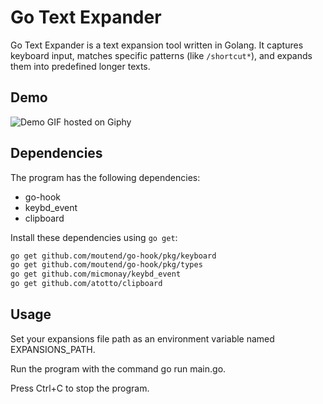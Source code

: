 # Go Text Expander

Go Text Expander is a text expansion tool written in Golang. It captures keyboard input, matches specific patterns (like `/shortcut*`), and expands them into predefined longer texts.

## Demo
![Demo GIF hosted on Giphy](https://giphy.com/embed/oUglZqjmKdjH2n4CsD)

## Dependencies

The program has the following dependencies:

- go-hook
- keybd_event
- clipboard

Install these dependencies using `go get`:

```bash
go get github.com/moutend/go-hook/pkg/keyboard
go get github.com/moutend/go-hook/pkg/types
go get github.com/micmonay/keybd_event
go get github.com/atotto/clipboard
```

## Usage

Set your expansions file path as an environment variable named EXPANSIONS_PATH.

Run the program with the command go run main.go.

Press Ctrl+C to stop the program.
